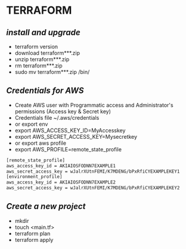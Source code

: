 # TERRAFORM
## _install and upgrade_
- terraform version
- download terraform***.zip
- unzip terraform***.zip
- rm terraform***.zip
- sudo mv terraform***.zip /bin/

## _Credentials for AWS_
- Create AWS user with Programmatic access and Administrator's permissions (Access key & Secret key)
- Credentials file ~/.aws/credentials
- or export env
- export AWS_ACCESS_KEY_ID=MyAccesskey
- export AWS_SECRET_ACCESS_KEY=Mysecretkey
- or export aws profile
- export AWS_PROFILE=remote_state_profile

```sh
[remote_state_profile]
aws_access_key_id = AKIAIOSFODNN7EXAMPLE1
aws_secret_access_key = wJalrXUtnFEMI/K7MDENG/bPxRfiCYEXAMPLEKEY1
[environment_profile]
aws_access_key_id = AKIAIOSFODNN7EXAMPLE2
aws_secret_access_key = wJalrXUtnFEMI/K7MDENG/bPxRfiCYEXAMPLEKEY2
```

## _Create a new project_
- mkdir <projectname>
- touch <main.tf>
- terraform plan
- terraform apply



